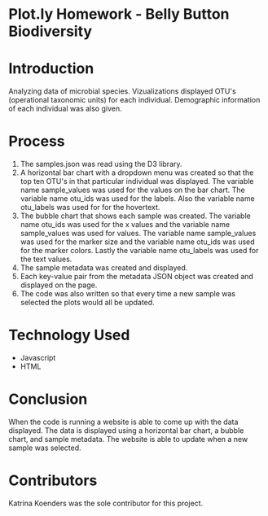 # Plot.ly Homework - Belly Button Biodiversity

# Introduction
Analyzing data of microbial species. Vizualizations displayed OTU's (operational taxonomic units) for each individual. Demographic information of each individual was also given. 

# Process
1. The samples.json was read using the D3 library. 
2. A horizontal bar chart with a dropdown menu was created so that the top ten OTU's in that particular individual was displayed. The variable name sample_values was used for the values on the bar chart. The variable name otu_ids was used for the labels. Also the variable name otu_labels was used for for the hovertext. 
3. The bubble chart that shows each sample was created. The variable name otu_ids was used for the x values and the variable name sample_values was used for values. The variable name sample_values was used for the marker size and the variable name otu_ids was used for the marker colors. Lastly the variable name otu_labels was used for the text values.
4. The sample metadata was created and displayed. 
5. Each key-value pair from the metadata JSON object was created and displayed on the page. 
6. The code was also written so that every time a new sample was selected the plots would all be updated. 

# Technology Used
* Javascript
* HTML

# Conclusion
When the code is running a website is able to come up with the data displayed. The data is displayed using a horizontal bar chart, a bubble chart, and sample metadata. The website is able to update when a new sample was selected. 

# Contributors
Katrina Koenders was the sole contributor for this project. 
